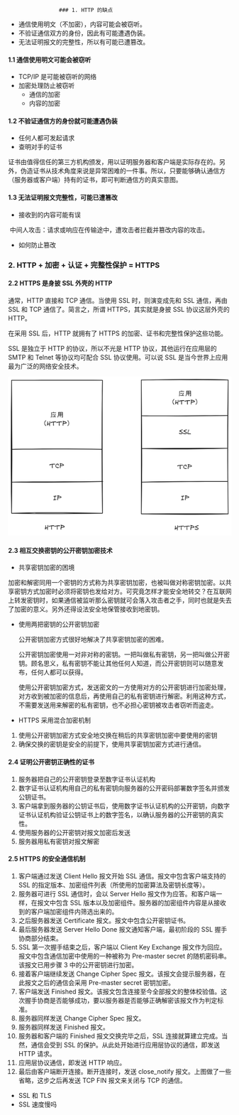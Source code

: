                     ### 1. HTTP 的缺点

* 通信使用明文（不加密），内容可能会被窃听。
* 不验证通信双方的身份，因此有可能遭遇伪装。
* 无法证明报文的完整性，所以有可能已遭篡改。



#### 1.1 通信使用明文可能会被窃听

* TCP/IP 是可能被窃听的网络
* 加密处理防止被窃听
  * 通信的加密
  * 内容的加密



#### 1.2 不验证通信方的身份就可能遭遇伪装

* 任何人都可发起请求
* 查明对手的证书

​	证书由值得信任的第三方机构颁发，用以证明服务器和客户端是实际存在的。另外，伪造证书从技术角度来说是异常困难的一件事。所以，只要能够确认通信方（服务器或客户端）持有的证书，即可判断通信方的真实意图。



#### 1.3 无法证明报文完整性，可能已遭篡改

* 接收到的内容可能有误

​	中间人攻击：请求或响应在传输途中，遭攻击者拦截并篡改内容的攻击。

* 如何防止篡改



### 2. HTTP + 加密 + 认证 + 完整性保护 = HTTPS

#### 2.2 HTTPS 是身披 SSL 外壳的 HTTP

通常，HTTP 直接和 TCP 通信。当使用 SSL 时，则演变成先和 SSL 通信，再由 SSL 和 TCP 通信了。简言之，所谓 HTTPS，其实就是身披 SSL 协议这层外壳的 HTTP。

在采用 SSL 后，HTTP 就拥有了 HTTPS 的加密、证书和完整性保护这些功能。

SSL 是独立于 HTTP 的协议，所以不光是 HTTP 协议，其他运行在应用层的 SMTP 和 Telnet 等协议均可配合 SSL 协议使用。可以说 SSL 是当今世界上应用最为广泛的网络安全技术。

![](https://github.com/WqhForGitHub/TCP-IP-HTTP/blob/%E5%9B%BE%E8%A7%A3HTTP/static/Chapter7/HTTPS.png?raw=true)



#### 2.3 相互交换密钥的公开密钥加密技术

* 共享密钥加密的困境

​	加密和解密同用一个密钥的方式称为共享密钥加密，也被叫做对称密钥加密。以共享密钥方式加密时必须将密钥也发给对方。可究竟怎样才能安全地转交？在互联网上转发密钥时，如果通信被监听那么密钥就可会落入攻击者之手，同时也就是失去了加密的意义。另外还得设法安全地保管接收到地密钥。

* 使用两把密钥的公开密钥加密

  公开密钥加密方式很好地解决了共享密钥加密的困难。

  公开密钥加密使用一对非对称的密钥。一把叫做私有密钥，另一把叫做公开密钥。顾名思义，私有密钥不能让其他任何人知道，而公开密钥则可以随意发布，任何人都可以获得。

  使用公开密钥加密方式，发送密文的一方使用对方的公开密钥进行加密处理，对方收到被加密的信息后，再使用自己的私有密钥进行解密。利用这种方式，不需要发送用来解密的私有密钥，也不必担心密钥被攻击者窃听而盗走。 

* HTTPS 采用混合加密机制

1. 使用公开密钥加密方式安全地交换在稍后的共享密钥加密中要使用的密钥
2. 确保交换的密钥是安全的前提下，使用共享密钥加密方式进行通信。   



#### 2.4 证明公开密钥正确性的证书

1.  服务器把自己的公开密钥登录至数字证书认证机构
2.  数字证书认证机构用自己的私有密钥向服务器的公开密码部署数字签名并颁发公钥证书。
3.  客户端拿到服务器的公钥证书后，使用数字证书认证机构的公开密钥，向数字证书认证机构验证公钥证书上的数字签名，以确认服务器的公开密钥的真实性。
4.  使用服务器的公开密钥对报文加密后发送
5.  服务器用私有密钥对报文解密



#### 2.5 HTTPS 的安全通信机制

1. 客户端通过发送 Client Hello 报文开始 SSL 通信。报文中包含客户端支持的 SSL 的指定版本、加密组件列表（所使用的加密算法及密钥长度等）。
2. 服务器可进行 SSL 通信时，会以 Server Hello 报文作为应答。和客户端一样，在报文中包含 SSL 版本以及加密组件。服务器的加密组件内容是从接收到的客户端加密组件内筛选出来的。
3. 之后服务器发送 Certificate 报文。报文中包含公开密钥证书。
4. 最后服务器发送 Server Hello Done 报文通知客户端，最初阶段的 SSL 握手协商部分结束。
5. SSL 第一次握手结束之后，客户端以 Client Key Exchange 报文作为回应。报文中包含通信加密中使用的一种被称为 Pre-master secret 的随机密码串。该报文已用步骤 3 中的公开密钥进行加密。
6. 接着客户端继续发送 Change Cipher Spec 报文。该报文会提示服务器，在此报文之后的通信会采用 Pre-master secret 密钥加密。
7. 客户端发送 Finished 报文。该报文包含连接至今全部报文的整体校验值。这次握手协商是否能够成功，要以服务器是否能够正确解密该报文作为判定标准。
8. 服务器同样发送 Change Cipher Spec 报文。
9. 服务器同样发送 Finished 报文。
10. 服务器和客户端的 Finished 报文交换完毕之后，SSL 连接就算建立完成。当然，通信会受到 SSL 的保护。从此处开始进行应用层协议的通信，即发送 HTTP 请求。
11. 应用层协议通信，即发送 HTTP 响应。
12. 最后由客户端断开连接。断开连接时，发送 close_notify 报文。上图做了一些省略，这步之后再发送 TCP FIN 报文来关闭与 TCP 的通信。



* SSL 和 TLS
* SSL 速度慢吗















